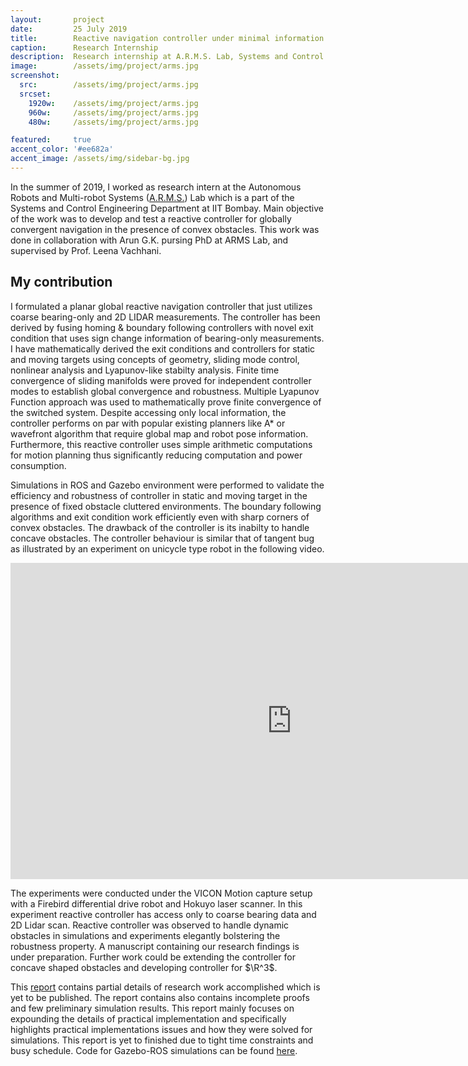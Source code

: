 ```yaml
---
layout:       project
date:         25 July 2019
title:        Reactive navigation controller under minimal information access
caption:      Research Internship
description:  Research internship at A.R.M.S. Lab, Systems and Control Engineering IIT Bombay
image:        /assets/img/project/arms.jpg
screenshot:
  src:        /assets/img/project/arms.jpg
  srcset:
    1920w:    /assets/img/project/arms.jpg
    960w:     /assets/img/project/arms.jpg
    480w:     /assets/img/project/arms.jpg

featured:     true
accent_color: '#ee682a'
accent_image: /assets/img/sidebar-bg.jpg
---
```


In the summer of 2019, I worked as research intern at the Autonomous Robots and Multi-robot Systems ([A.R.M.S.](http://www.sc.iitb.ac.in/robotics/index.html)) Lab which is a part of the Systems and Control Engineering Department at IIT Bombay. Main objective of the work was to develop and test a reactive controller for globally convergent navigation in the presence of convex obstacles. This work was done in collaboration with Arun G.K. pursing PhD at ARMS Lab, and supervised by Prof. Leena Vachhani.

## My contribution

I formulated a planar global reactive navigation controller that just utilizes coarse bearing-only and 2D LIDAR measurements. The controller has been derived by fusing homing & boundary following controllers with novel exit condition that uses sign change information of bearing-only measurements. I have mathematically derived the exit conditions and controllers for static and moving targets using concepts of geometry, sliding mode control, nonlinear analysis and Lyapunov-like stabilty analysis. Finite time convergence of sliding manifolds were proved for independent controller modes to establish global convergence and robustness. Multiple Lyapunov Function approach was used to mathematically prove finite convergence of the switched system. Despite accessing only local information, the controller performs on par with popular existing planners like A* or wavefront algorithm that require global map and robot pose information. Furthermore, this reactive controller uses simple arithmetic computations for motion planning thus significantly reducing computation and power consumption. 

Simulations in ROS and Gazebo environment were performed to validate the efficiency and robustness of controller in static and moving target in the presence of fixed obstacle cluttered environments. The boundary following algorithms and exit condition work efficiently even with sharp corners of convex obstacles. The drawback of the controller is its inabilty to handle concave obstacles. The controller behaviour is similar that of tangent bug as illustrated by an experiment on unicycle type robot in the following video.

<div>
<iframe width="900" height="506" src="https://www.youtube.com/embed/QEmhKKyVBwU" frameborder="0" allow="accelerometer; autoplay; encrypted-media; gyroscope; picture-in-picture" allowfullscreen></iframe>
</div>

The experiments were conducted under the VICON Motion capture setup with a Firebird differential drive robot and Hokuyo laser scanner. In this experiment reactive controller has access only to coarse bearing data and 2D Lidar scan. Reactive controller was observed to handle dynamic obstacles in simulations and experiments elegantly bolstering the robustness property. A manuscript containing our research findings is under preparation. Further work could be extending the controller for concave shaped obstacles and developing controller for $\R^3$.

This [report](/assets/IITB_RI_report.pdf) contains partial details of research work accomplished which is yet to be published. The report contains also contains incomplete proofs and few preliminary simulation results. This report mainly focuses on expounding the details of practical implementation and specifically highlights practical implementations issues and how they were solved for simulations. This report is yet to finished due to tight time constraints and busy schedule. Code for Gazebo-ROS simulations can be found [here](https://github.com/ridhipuppala/reactiveplanner_ARMSLab).
